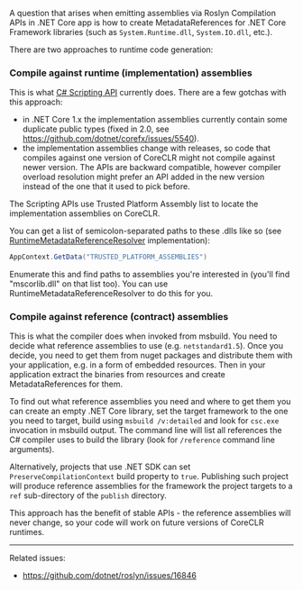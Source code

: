 A question that arises when emitting assemblies via Roslyn Compilation APIs in .NET Core app is how to create MetadataReferences for .NET Core Framework libraries (such as ```System.Runtime.dll```, ```System.IO.dll```, etc.). 

There are two approaches to runtime code generation:

### Compile against runtime (implementation) assemblies

This is what [C# Scripting API](https://github.com/dotnet/roslyn/wiki/Scripting-API-Samples) currently does. There are a few gotchas with this approach:
- in .NET Core 1.x the implementation assemblies currently contain some duplicate public types (fixed in 2.0, see https://github.com/dotnet/corefx/issues/5540).
- the implementation assemblies change with releases, so code that compiles against one version of CoreCLR might not compile against newer version.
  The APIs are backward compatible, however compiler overload resolution might prefer an API added in the new version instead of the one that it used to pick before.

The Scripting APIs use Trusted Platform Assembly list to locate the implementation assemblies on CoreCLR.

You can get a list of semicolon-separated paths to these .dlls like so (see [RuntimeMetadataReferenceResolver](http://source.roslyn.io/#Microsoft.CodeAnalysis.Scripting/Hosting/Resolvers/RuntimeMetadataReferenceResolver.cs,180) implementation):

```C#
AppContext.GetData("TRUSTED_PLATFORM_ASSEMBLIES")
```

Enumerate this and find paths to assemblies you're interested in (you'll find "mscorlib.dll" on that list too).
You can use RuntimeMetadataReferenceResolver to do this for you.

### Compile against reference (contract) assemblies

This is what the compiler does when invoked from msbuild. You need to decide what reference assemblies to use (e.g. ```netstandard1.5```). Once you decide, you need to get them from nuget packages and distribute them with your application, e.g. in a form of embedded resources. Then in your application extract the binaries from resources and create MetadataReferences for them. 

To find out what reference assemblies you need and where to get them you can create an empty .NET Core library, set the target framework to the one you need to target, build using ```msbuild /v:detailed``` and look for ```csc.exe``` invocation in msbuild output. The command line will list all references the C# compiler uses to build the library (look for ```/reference``` command line arguments).

Alternatively, projects that use .NET SDK can set `PreserveCompilationContext` build property to `true`. Publishing such project will produce reference assemblies for the framework the project targets to a `ref` sub-directory of the `publish` directory.

This approach has the benefit of stable APIs - the reference assemblies will never change, so your code will work on future versions of CoreCLR runtimes.

---

Related issues:
- https://github.com/dotnet/roslyn/issues/16846